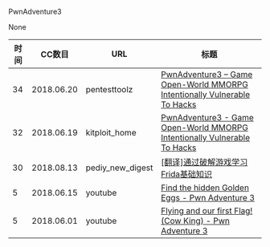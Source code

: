 PwnAdventure3

None

| 时间 | CC数目 | URL | 标题 |
| ---- | ----- | --- | --- |
| 34 | 2018.06.20 | pentesttoolz | [PwnAdventure3 – Game Open-World MMORPG Intentionally Vulnerable To Hacks](https://pentesttoolz.com/2018/06/20/pwnadventure3-game-open-world-mmorpg-intentionally-vulnerable-to-hacks/) |
| 32 | 2018.06.19 | kitploit_home | [PwnAdventure3 - Game Open-World MMORPG Intentionally Vulnerable To Hacks](https://www.kitploit.com/2018/06/pwnadventure3-game-open-world-mmorpg.html) |
| 30 | 2018.08.13 | pediy_new_digest | [[翻译]通过破解游戏学习Frida基础知识](https://bbs.pediy.com/thread-246272.htm) |
| 5 | 2018.06.15 | youtube | [Find the hidden Golden Eggs - Pwn Adventure 3](https://www.youtube.com/watch?v=it5kqkE-KAo) |
| 5 | 2018.06.01 | youtube | [Flying and our first Flag! (Cow King) - Pwn Adventure 3](https://www.youtube.com/watch?v=VzZi2AGAsOY) |
